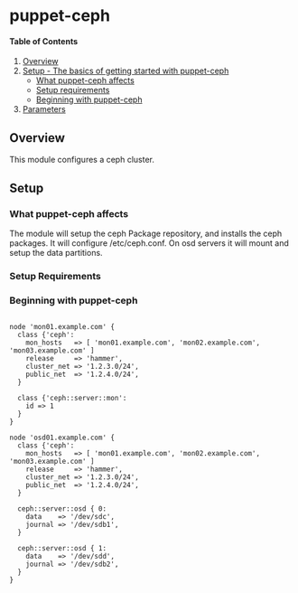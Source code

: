 # puppet-ceph

#### Table of Contents

1. [Overview](#overview)
3. [Setup - The basics of getting started with puppet-ceph](#setup)
    * [What puppet-ceph affects](#what-puppet-ceph-affects)
    * [Setup requirements](#setup-requirements)
    * [Beginning with puppet-ceph](#beginning-with-puppet-ceph)
4. [Parameters](#parameters)

## Overview

This module configures a ceph cluster.

## Setup

### What puppet-ceph affects

The module will setup the ceph Package repository, and installs the ceph packages.
It will configure /etc/ceph.conf.
On osd servers it will mount and setup the data partitions.

### Setup Requirements


### Beginning with puppet-ceph

```puppet

node 'mon01.example.com' {
  class {'ceph':
    mon_hosts   => [ 'mon01.example.com', 'mon02.example.com', 'mon03.example.com' ]
    release     => 'hammer',
    cluster_net => '1.2.3.0/24',
    public_net  => '1.2.4.0/24',
  }

  class {'ceph::server::mon':
    id => 1
  }
}

node 'osd01.example.com' {
  class {'ceph':
    mon_hosts   => [ 'mon01.example.com', 'mon02.example.com', 'mon03.example.com' ]
    release     => 'hammer',
    cluster_net => '1.2.3.0/24',
    public_net  => '1.2.4.0/24',
  }

  ceph::server::osd { 0:
    data    => '/dev/sdc',
    journal => '/dev/sdb1',
  }

  ceph::server::osd { 1:
    data    => '/dev/sdd',
    journal => '/dev/sdb2',
  }
}

```

